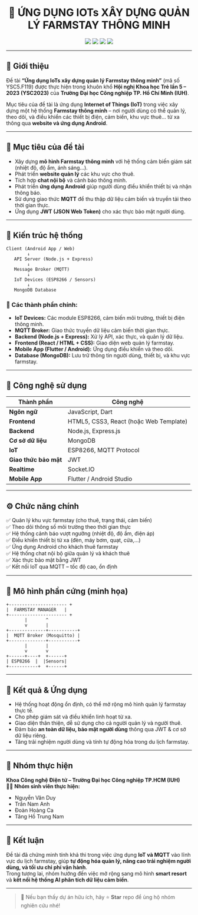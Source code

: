 <h1 align="center">🌿 ỨNG DỤNG IOTs XÂY DỰNG QUẢN LÝ FARMSTAY THÔNG MINH</h1>

<p align="center">
  <img src="https://img.shields.io/badge/IoT-Internet%20of%20Things-blue?logo=arduino&logoColor=white"/>
  <img src="https://img.shields.io/badge/MQTT-Protocol-orange?logo=raspberrypi&logoColor=white"/>
  <img src="https://img.shields.io/badge/MongoDB-Database-green?logo=mongodb&logoColor=white"/>
  <img src="https://img.shields.io/badge/Node.js-Backend-success?logo=node.js&logoColor=white"/>
</p>

---

## 📖 Giới thiệu

Đề tài **“Ứng dụng IoTs xây dựng quản lý Farmstay thông minh”** (mã số YSC5.F119) được thực hiện trong khuôn khổ **Hội nghị Khoa học Trẻ lần 5 – 2023 (YSC2023)** của **Trường Đại học Công nghiệp TP. Hồ Chí Minh (IUH)**.  

Mục tiêu của đề tài là ứng dụng **Internet of Things (IoT)** trong việc xây dựng một hệ thống **Farmstay thông minh** – nơi người dùng có thể quản lý, theo dõi, và điều khiển các thiết bị điện, cảm biến, khu vực thuê... từ xa thông qua **website và ứng dụng Android**.  

---

## 🎯 Mục tiêu của đề tài

- Xây dựng **mô hình Farmstay thông minh** với hệ thống cảm biến giám sát (nhiệt độ, độ ẩm, ánh sáng...).
- Phát triển **website quản lý** các khu vực cho thuê.
- Tích hợp **chat nội bộ** và cảnh báo thông minh.
- Phát triển **ứng dụng Android** giúp người dùng điều khiển thiết bị và nhận thông báo.
- Sử dụng giao thức **MQTT** để thu thập dữ liệu cảm biến và truyền tải theo thời gian thực.
- Ứng dụng **JWT (JSON Web Token)** cho xác thực bảo mật người dùng.

---

## 🧱 Kiến trúc hệ thống

```
Client (Android App / Web) 
        ↓
   API Server (Node.js + Express)
        ↓
   Message Broker (MQTT)
        ↓
   IoT Devices (ESP8266 / Sensors)
        ↓
   MongoDB Database
```

### 🔹 Các thành phần chính:
- **IoT Devices:** Các module ESP8266, cảm biến môi trường, thiết bị điện thông minh.  
- **MQTT Broker:** Giao thức truyền dữ liệu cảm biến thời gian thực.  
- **Backend (Node.js + Express):** Xử lý API, xác thực, và quản lý dữ liệu.  
- **Frontend (React / HTML + CSS):** Giao diện web quản lý farmstay.  
- **Mobile App (Flutter / Android):** Ứng dụng điều khiển và theo dõi.  
- **Database (MongoDB):** Lưu trữ thông tin người dùng, thiết bị, và khu vực farmstay.  

---

## 🧠 Công nghệ sử dụng

| Thành phần | Công nghệ |
|-------------|------------|
| **Ngôn ngữ** | JavaScript, Dart |
| **Frontend** | HTML5, CSS3, React (hoặc Web Template) |
| **Backend** | Node.js, Express.js |
| **Cơ sở dữ liệu** | MongoDB |
| **IoT** | ESP8266, MQTT Protocol |
| **Giao thức bảo mật** | JWT |
| **Realtime** | Socket.IO |
| **Mobile App** | Flutter / Android Studio |

---

## ⚙️ Chức năng chính

✅ Quản lý khu vực farmstay (cho thuê, trạng thái, cảm biến)  
✅ Theo dõi thông số môi trường theo thời gian thực  
✅ Hệ thống cảnh báo vượt ngưỡng (nhiệt độ, độ ẩm, điện áp)  
✅ Điều khiển thiết bị từ xa (đèn, máy bơm, quạt, cửa,...)  
✅ Ứng dụng Android cho khách thuê farmstay  
✅ Hệ thống chat nội bộ giữa quản lý và khách thuê  
✅ Xác thực bảo mật bằng JWT  
✅ Kết nối IoT qua MQTT – tốc độ cao, ổn định  

---

## 📸 Mô hình phần cứng (minh họa)

```
+---------------------- +
|  FARMSTAY MANAGER   |
+---------------------- +
       |       ^
       v       |
+--------------+-----------+
|  MQTT Broker (Mosquitto) |
+--------------+-----------+
       |       |
       v       v
+------+----+  +------+
| ESP8266  |  |Sensors|
+-----------+  +------+
```

---

## 🚀 Kết quả & Ứng dụng

- Hệ thống hoạt động ổn định, có thể mở rộng mô hình quản lý farmstay thực tế.  
- Cho phép giám sát và điều khiển linh hoạt từ xa.  
- Giao diện thân thiện, dễ sử dụng cho cả người quản lý và người thuê.  
- Đảm bảo **an toàn dữ liệu, bảo mật người dùng** thông qua JWT & cơ sở dữ liệu riêng.  
- Tăng trải nghiệm người dùng và tính tự động hóa trong du lịch farmstay.  

---

## 🧩 Nhóm thực hiện

**Khoa Công nghệ Điện tử – Trường Đại học Công nghiệp TP.HCM (IUH)**  
👨‍💻 **Nhóm sinh viên thực hiện:**
- Nguyễn Văn Duy  
- Trần Nam Anh  
- Đoàn Hoàng Ca  
- Tăng Hồ Trung Nam  

---

## 🏁 Kết luận

Đề tài đã chứng minh tính khả thi trong việc ứng dụng **IoT và MQTT** vào lĩnh vực du lịch farmstay, giúp **tự động hóa quản lý, nâng cao trải nghiệm người dùng, và tối ưu chi phí vận hành**.  
Trong tương lai, nhóm hướng đến việc mở rộng sang mô hình **smart resort** và **kết nối hệ thống AI phân tích dữ liệu cảm biến**.

---

> 💬 Nếu bạn thấy dự án hữu ích, hãy ⭐ **Star** repo để ủng hộ nhóm nghiên cứu nhé!
